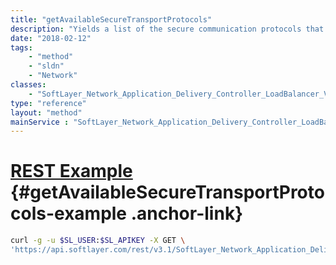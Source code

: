 ```yaml
---
title: "getAvailableSecureTransportProtocols"
description: "Yields a list of the secure communication protocols that are currently supported on this virtual IP address instance. The list of supported ciphers for each protocol is culled to match availability. "
date: "2018-02-12"
tags:
    - "method"
    - "sldn"
    - "Network"
classes:
    - "SoftLayer_Network_Application_Delivery_Controller_LoadBalancer_VirtualIpAddress"
type: "reference"
layout: "method"
mainService : "SoftLayer_Network_Application_Delivery_Controller_LoadBalancer_VirtualIpAddress"
---
```


# [REST Example](#getAvailableSecureTransportProtocols-example) <a href="/article/rest/"><i class="fas fa-question"></i></a> {#getAvailableSecureTransportProtocols-example .anchor-link} 
```bash
curl -g -u $SL_USER:$SL_APIKEY -X GET \
'https://api.softlayer.com/rest/v3.1/SoftLayer_Network_Application_Delivery_Controller_LoadBalancer_VirtualIpAddress/{SoftLayer_Network_Application_Delivery_Controller_LoadBalancer_VirtualIpAddressID}/getAvailableSecureTransportProtocols'
```
